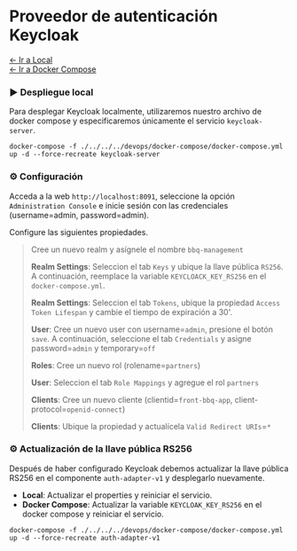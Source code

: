 # Proveedor de autenticación Keycloak

[← Ir a Local](../../../devops/scripts/local/README.md) <br>
[← Ir a Docker Compose](./../../../devops/docker-compose/README.md)

### ▶️ Despliegue local
Para desplegar Keycloak localmente, utilizaremos nuestro archivo de docker compose y especificaremos únicamente el servicio `keycloak-server`.  

```shell script
docker-compose -f ./../../../devops/docker-compose/docker-compose.yml up -d --force-recreate keycloak-server
```

### ⚙️ Configuración

Acceda a la web `http://localhost:8091`, seleccione la opción
`Administration Console` e inicie sesión con las credenciales (username=admin, password=admin).

Configure las siguientes propiedades.
> Cree un nuevo realm y asígnele el nombre `bbq-management`
>
> **Realm Settings**: Seleccion el tab `Keys` y ubique la llave pública `RS256`. A continuación, reemplace la variable
> `KEYCLOACK_KEY_RS256` en el `docker-compose.yml`.
>
> **Realm Settings**: Seleccion el tab `Tokens`, ubique la propiedad `Access Token Lifespan` y cambie el tiempo de
> expiración a 30'.
>
> **User**: Cree un nuevo user con username=`admin`, presione el botón `save`. A continuación, seleccione el tab
> `Credentials` y asigne password=`admin` y temporary=`off`
>
> **Roles**: Cree un nuevo rol (rolename=`partners`)
>
> **User**: Seleccion el tab `Role Mappings` y agregue el rol `partners`
>
> **Clients**: Cree un nuevo cliente (clientid=`front-bbq-app`, client-protocol=`openid-connect`)
>
> **Clients**: Ubique la propiedad y actualícela `Valid Redirect URIs`=`*`

### ⚙️ Actualización de la llave pública RS256
Después de haber configurado Keycloak debemos actualizar la llave pública RS256 en el componente `auth-adapter-v1` y 
desplegarlo nuevamente.

- **Local**: Actualizar el properties y reiniciar el servicio.
- **Docker Compose**: Actualizar la variable `KEYCLOAK_KEY_RS256` en el docker compose y reiniciar el servicio.

```shell script
docker-compose -f ./../../../devops/docker-compose/docker-compose.yml up -d --force-recreate auth-adapter-v1
```